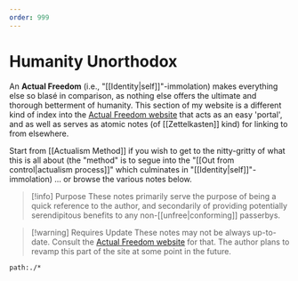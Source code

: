 ```yaml
---
order: 999
---
```


# Humanity Unorthodox

An **Actual Freedom** (i.e., "[[Identity|self]]"-immolation) makes everything else so blasé in comparison, as nothing else offers the ultimate and thorough betterment of humanity. This section of my website is a different kind of index into the [Actual Freedom website][AFTweb] that acts as an easy 'portal', and as well as serves as atomic notes (of [[Zettelkasten]] kind) for linking to from elsewhere.

Start from [[Actualism Method]] if you wish to get to the nitty-gritty of what this is all about (the "method" is to segue into the "[[Out from control|actualism process]]" which culminates in "[[Identity|self]]"-immolation) ... or browse the various notes below.

>[!info]  Purpose
> These notes primarily serve the purpose of being a quick reference to the author, and secondarily of providing potentially serendipitous benefits to any non-[[unfree|conforming]] passerbys.

>[!warning] Requires Update
> These notes may not be always up-to-date. Consult the [Actual Freedom website][AFTweb] for that. The author plans to revamp this part of the site at some point in the future.

```query
path:./*
```

[AFTweb]: http://actualfreedom.com.au/
